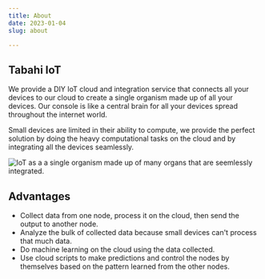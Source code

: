 ```yaml
---
title: About
date: 2023-01-04
slug: about

---
```

## Tabahi IoT

We provide a DIY IoT cloud and integration service that connects all your devices to our cloud to create a single organism made up of all your devices. Our console is like a central brain for all your devices spread throughout the internet world.

Small devices are limited in their ability to compute, we provide the perfect solution by doing the heavy computational tasks on the cloud and by integrating all the devices seamlessly.

![IoT as a a single organism made up of many organs that are seemlessly integrated.](/ttc_organism.png "IoT like an organism with remote organs")

## Advantages

* Collect data from one node, process it on the cloud, then send the output to another node.
* Analyze the bulk of collected data because small devices can't process that much data.
* Do machine learning on the cloud using the data collected.
* Use cloud scripts to make predictions and control the nodes by themselves based on the pattern learned from the other nodes.